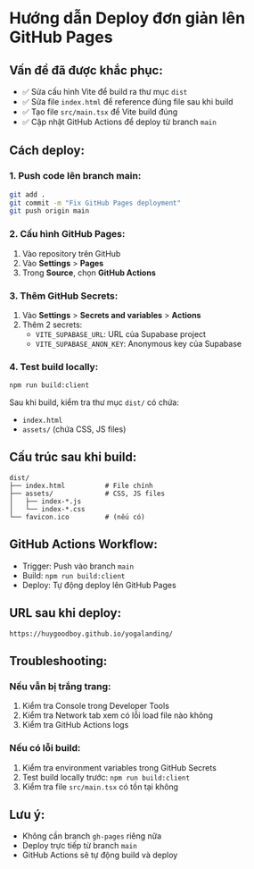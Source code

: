 # Hướng dẫn Deploy đơn giản lên GitHub Pages

## Vấn đề đã được khắc phục:
- ✅ Sửa cấu hình Vite để build ra thư mục `dist`
- ✅ Sửa file `index.html` để reference đúng file sau khi build
- ✅ Tạo file `src/main.tsx` để Vite build đúng
- ✅ Cập nhật GitHub Actions để deploy từ branch `main`

## Cách deploy:

### 1. **Push code lên branch main:**
```bash
git add .
git commit -m "Fix GitHub Pages deployment"
git push origin main
```

### 2. **Cấu hình GitHub Pages:**
1. Vào repository trên GitHub
2. Vào **Settings** > **Pages**
3. Trong **Source**, chọn **GitHub Actions**

### 3. **Thêm GitHub Secrets:**
1. Vào **Settings** > **Secrets and variables** > **Actions**
2. Thêm 2 secrets:
   - `VITE_SUPABASE_URL`: URL của Supabase project
   - `VITE_SUPABASE_ANON_KEY`: Anonymous key của Supabase

### 4. **Test build locally:**
```bash
npm run build:client
```

Sau khi build, kiểm tra thư mục `dist/` có chứa:
- `index.html`
- `assets/` (chứa CSS, JS files)

## Cấu trúc sau khi build:
```
dist/
├── index.html          # File chính
├── assets/             # CSS, JS files
│   ├── index-*.js
│   └── index-*.css
└── favicon.ico         # (nếu có)
```

## GitHub Actions Workflow:
- Trigger: Push vào branch `main`
- Build: `npm run build:client`
- Deploy: Tự động deploy lên GitHub Pages

## URL sau khi deploy:
```
https://huygoodboy.github.io/yogalanding/
```

## Troubleshooting:

### Nếu vẫn bị trắng trang:
1. Kiểm tra Console trong Developer Tools
2. Kiểm tra Network tab xem có lỗi load file nào không
3. Kiểm tra GitHub Actions logs

### Nếu có lỗi build:
1. Kiểm tra environment variables trong GitHub Secrets
2. Test build locally trước: `npm run build:client`
3. Kiểm tra file `src/main.tsx` có tồn tại không

## Lưu ý:
- Không cần branch `gh-pages` riêng nữa
- Deploy trực tiếp từ branch `main`
- GitHub Actions sẽ tự động build và deploy

